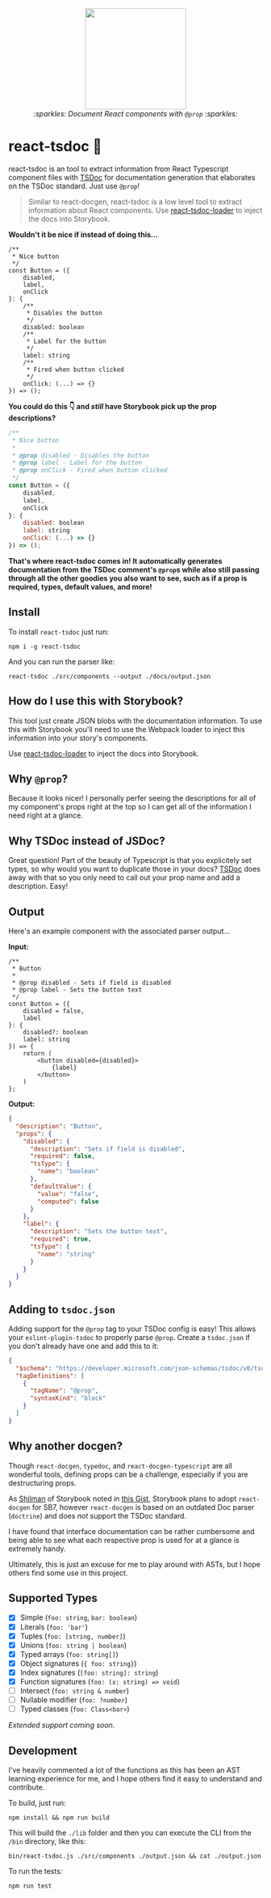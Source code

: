 <div align="center">
  <img src="./logo.png" width="200px"/><br/>
  <i>:sparkles: Document React components with <code>@prop</code> :sparkles:</i>
</div>


# react-tsdoc 🤖

react-tsdoc is an tool to extract information from React Typescript component
files with [TSDoc](https://tsdoc.org) for documentation generation that
elaborates on the TSDoc standard. Just use `@prop`!

> Similar to react-docgen, react-tsdoc is a low level tool to extract information
about React components. Use [react-tsdoc-loader](https://github.com/noahbuscher/react-tsdoc-loader)
to inject the docs into Storybook.

**Wouldn't it be nice if instead of doing this...**

```tsx
/**
 * Nice button
 */
const Button = ({
	disabled,
	label,
	onClick
}: {
	/**
	 * Disables the button
	 */
	disabled: boolean
	/**
	 * Label for the button
	 */
	label: string
	/**
	 * Fired when button clicked
	 */
	onClick: (...) => {}
}) => ();
```

**You could do this 👇 and _still_ have Storybook pick up the prop descriptions?**

```jsx
/**
 * Nice button
 *
 * @prop disabled - Disables the button
 * @prop label - Label for the button
 * @prop onClick - Fired when button clicked
 */
const Button = ({
	disabled,
	label,
	onClick
}: {
	disabled: boolean
	label: string
	onClick: (...) => {}
}) => ();

```

**That's where react-tsdoc comes in! It automatically generates documentation from the
TSDoc comment's `@prop`s while also still passing through all the other goodies you also
want to see, such as if a prop is required, types, default values, and more!**

## Install

To install `react-tsdoc` just run:

```
npm i -g react-tsdoc
```

And you can run the parser like:

```
react-tsdoc ./src/components --output ./docs/output.json
```

## How do I use this with Storybook?

This tool just create JSON blobs with the documentation information. To use this with Storybook
you'll need to use the Webpack loader to inject this information into your story's components.

Use [react-tsdoc-loader](https://github.com/noahbuscher/react-tsdoc-loader) to inject the docs
into Storybook.

## Why `@prop`?

Because it looks nicer! I personally perfer seeing the descriptions for all of my component's
props right at the top so I can get all of the information I need right at a glance.

## Why TSDoc instead of JSDoc?

Great question! Part of the beauty of Typescript is that you explicitely set types,
so why would you want to duplicate those in your docs? [TSDoc](https://tsdoc.org)
does away with that so you only need to call out your prop name and add a description. Easy!

## Output

Here's an example component with the associated parser output...

**Input:**

```tsx
/**
 * Button
 *
 * @prop disabled - Sets if field is disabled
 * @prop label - Sets the button text
 */
const Button = ({
	disabled = false,
	label
}: {
	disabled?: boolean
	label: string
}) => {
	return (
		<button disabled={disabled}>
			{label}
		</button>
	)
};
```

**Output:**

```json
{
  "description": "Button",
  "props": {
    "disabled": {
      "description": "Sets if field is disabled",
      "required": false,
      "tsType": {
        "name": "boolean"
      },
      "defaultValue": {
        "value": "false",
        "computed": false
      }
    },
    "label": {
      "description": "Sets the button text",
      "required": true,
      "tsType": {
        "name": "string"
      }
    }
  }
}
```

## Adding to `tsdoc.json`

Adding support for the `@prop` tag to your TSDoc config is easy! This allows your
`eslint-plugin-tsdoc` to properly parse `@prop`. Create a `tsdoc.json` if you don't
already have one and add this to it:

```json
{
  "$schema": "https://developer.microsoft.com/json-schemas/tsdoc/v0/tsdoc.schema.json",
  "tagDefinitions": [
    {
      "tagName": "@prop",
      "syntaxKind": "block"
    }
  ]
}
```

## Why another docgen?

Though `react-docgen`, `typedoc`, and `react-docgen-typescript` are all wonderful
tools, defining props can be a challenge, especially if you are destructuring props.

As [Shilman](https://gist.github.com/shilman)
of Storybook noted in
[this Gist](https://gist.github.com/shilman/036313ffa3af52ca986b375d90ea46b0),
Storybook plans to adopt `react-docgen` for SB7, however `react-docgen` is based
on an outdated Doc parser (`doctrine`) and does _not_ support the TSDoc standard.

I have found that interface documentation can be rather cumbersome and being able
to see what each respective prop is used for at a glance is extremely handy.

Ultimately, this is just an excuse for me to play around with ASTs, but I hope
others find some use in this project.

## Supported Types

- [x] Simple (`foo: string`, `bar: boolean`)
- [x] Literals (`foo: 'bar'`)
- [x] Tuples (`foo: [string, number]`)
- [x] Unions (`foo: string | boolean`)
- [x] Typed arrays (`foo: string[]`)
- [x] Object signatures (`{ foo: string}`)
- [x] Index signatures (`[foo: string]: string`)
- [x] Function signatures (`foo: (x: string) => void`)
- [ ] Intersect (`foo: string & number`)
- [ ] Nullable modifier (`foo: ?number`)
- [ ] Typed classes (`foo: Class<bar>`)

_Extended support coming soon._

## Development

I've heavily commented a lot of the functions as this has been an AST learning
experience for me, and I hope others find it easy to understand and contribute.

To build, just run:

```
npm install && npm run build
```

This will build the `./lib` folder and then you can execute the CLI from the `/bin`
directory, like this:

```
bin/react-tsdoc.js ./src/components ./output.json && cat ./output.json
```

To run the tests:

```
npm run test
```
